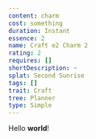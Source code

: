 ```yaml
---
content: charm
cost: something
duration: Instant
essence: 2
name: Craft e2 Charm 2
rating: 2
requires: []
shortDescription: ~
splat: Second Sunrise
tags: []
trait: Craft
tree: Planner
type: Simple
---
```


Hello **world**!
